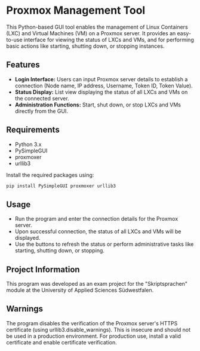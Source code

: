 # Proxmox Management Tool

This Python-based GUI tool enables the management of Linux Containers (LXC) and Virtual Machines (VM) on a Proxmox server. It provides an easy-to-use interface for viewing the status of LXCs and VMs, and for performing basic actions like starting, shutting down, or stopping instances.

## Features
- **Login Interface:** Users can input Proxmox server details to establish a connection (Node name, IP address, Username, Token ID, Token Value).
- **Status Display:** List view displaying the status of all LXCs and VMs on the connected server.
- **Administration Functions:** Start, shut down, or stop LXCs and VMs directly from the GUI.

## Requirements
- Python 3.x
- PySimpleGUI
- proxmoxer
- urllib3

Install the required packages using:

```bash
pip install PySimpleGUI proxmoxer urllib3
```

## Usage

- Run the program and enter the connection details for the Proxmox server.
- Upon successful connection, the status of all LXCs and VMs will be displayed.
- Use the buttons to refresh the status or perform administrative tasks like starting, shutting down, or stopping.

## Project Information

This program was developed as an exam project for the "Skriptsprachen" module at the University of Applied Sciences Südwestfalen.

## Warnings

The program disables the verification of the Proxmox server's HTTPS certificate (using urllib3.disable_warnings). This is insecure and should not be used in a production environment. For production use, install a valid certificate and enable certificate verification.
